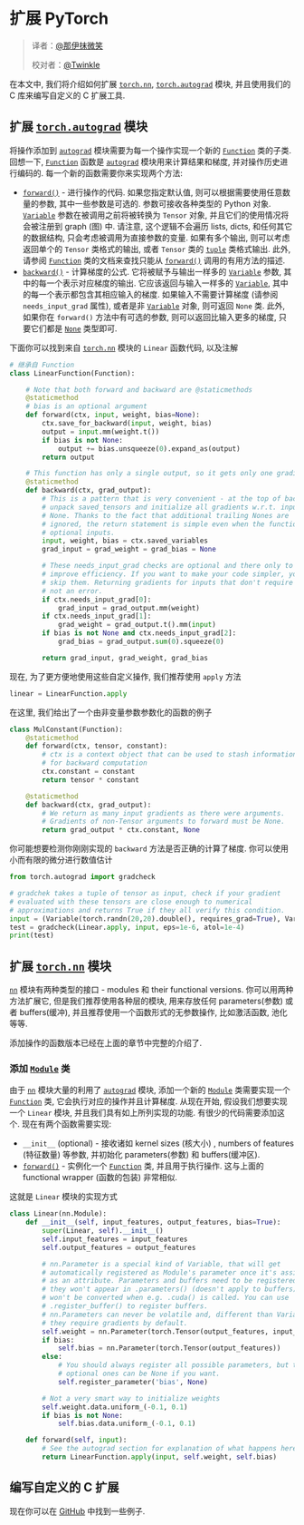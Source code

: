 # 扩展 PyTorch

> 译者：[@那伊抹微笑](https://github.com/wangyangting)
> 
> 校对者：[@Twinkle](https://github.com/kemingzeng)

在本文中, 我们将介绍如何扩展 [`torch.nn`](../nn.html#module-torch.nn "torch.nn"), [`torch.autograd`](../autograd.html#module-torch.autograd "torch.autograd") 模块, 并且使用我们的 C 库来编写自定义的 C 扩展工具.

## 扩展 [`torch.autograd`](../autograd.html#module-torch.autograd "torch.autograd") 模块

将操作添加到 [`autograd`](../autograd.html#module-torch.autograd "torch.autograd") 模块需要为每一个操作实现一个新的 [`Function`](../autograd.html#torch.autograd.Function "torch.autograd.Function") 类的子类. 回想一下, [`Function`](../autograd.html#torch.autograd.Function "torch.autograd.Function") 函数是 [`autograd`](../autograd.html#module-torch.autograd "torch.autograd") 模块用来计算结果和梯度, 并对操作历史进行编码的. 每一个新的函数需要你来实现两个方法:

*   [`forward()`](../autograd.html#torch.autograd.Function.forward "torch.autograd.Function.forward") - 进行操作的代码. 如果您指定默认值, 则可以根据需要使用任意数量的参数, 其中一些参数是可选的. 参数可接收各种类型的 Python 对象. [`Variable`](../autograd.html#torch.autograd.Variable "torch.autograd.Variable") 参数在被调用之前将被转换为 `Tensor` 对象, 并且它们的使用情况将会被注册到 graph (图) 中. 请注意, 这个逻辑不会遍历 lists, dicts, 和任何其它的数据结构, 只会考虑被调用为直接参数的变量. 如果有多个输出, 则可以考虑返回单个的 `Tensor` 类格式的输出, 或者 `Tensor` 类的 [`tuple`](https://docs.python.org/3/library/stdtypes.html#tuple) 类格式输出. 此外, 请参阅 [`Function`](../autograd.html#torch.autograd.Function "torch.autograd.Function") 类的文档来查找只能从 [`forward()`](../autograd.html#torch.autograd.Function.forward "torch.autograd.Function.forward") 调用的有用方法的描述.
*   [`backward()`](../autograd.html#torch.autograd.Function.backward "torch.autograd.Function.backward") - 计算梯度的公式. 它将被赋予与输出一样多的 [`Variable`](../autograd.html#torch.autograd.Variable "torch.autograd.Variable") 参数, 其中的每一个表示对应梯度的输出. 它应该返回与输入一样多的 [`Variable`](../autograd.html#torch.autograd.Variable "torch.autograd.Variable"), 其中的每一个表示都包含其相应输入的梯度. 如果输入不需要计算梯度 (请参阅 `needs_input_grad` 属性), 或者是非 [`Variable`](../autograd.html#torch.autograd.Variable "torch.autograd.Variable") 对象, 则可返回 `None` 类. 此外, 如果你在 `forward()` 方法中有可选的参数, 则可以返回比输入更多的梯度, 只要它们都是 [`None`](https://docs.python.org/3/library/constants.html#None) 类型即可.

下面你可以找到来自 [`torch.nn`](../nn.html#module-torch.nn "torch.nn") 模块的 `Linear` 函数代码, 以及注解

```py
# 继承自 Function
class LinearFunction(Function):

    # Note that both forward and backward are @staticmethods
    @staticmethod
    # bias is an optional argument
    def forward(ctx, input, weight, bias=None):
        ctx.save_for_backward(input, weight, bias)
        output = input.mm(weight.t())
        if bias is not None:
            output += bias.unsqueeze(0).expand_as(output)
        return output

    # This function has only a single output, so it gets only one gradient
    @staticmethod
    def backward(ctx, grad_output):
        # This is a pattern that is very convenient - at the top of backward
        # unpack saved_tensors and initialize all gradients w.r.t. inputs to
        # None. Thanks to the fact that additional trailing Nones are
        # ignored, the return statement is simple even when the function has
        # optional inputs.
        input, weight, bias = ctx.saved_variables
        grad_input = grad_weight = grad_bias = None

        # These needs_input_grad checks are optional and there only to
        # improve efficiency. If you want to make your code simpler, you can
        # skip them. Returning gradients for inputs that don't require it is
        # not an error.
        if ctx.needs_input_grad[0]:
            grad_input = grad_output.mm(weight)
        if ctx.needs_input_grad[1]:
            grad_weight = grad_output.t().mm(input)
        if bias is not None and ctx.needs_input_grad[2]:
            grad_bias = grad_output.sum(0).squeeze(0)

        return grad_input, grad_weight, grad_bias

```

现在, 为了更方便地使用这些自定义操作, 我们推荐使用 `apply` 方法

```py
linear = LinearFunction.apply

```

在这里, 我们给出了一个由非变量参数参数化的函数的例子

```py
class MulConstant(Function):
    @staticmethod
    def forward(ctx, tensor, constant):
        # ctx is a context object that can be used to stash information
        # for backward computation
        ctx.constant = constant
        return tensor * constant

    @staticmethod
    def backward(ctx, grad_output):
        # We return as many input gradients as there were arguments.
        # Gradients of non-Tensor arguments to forward must be None.
        return grad_output * ctx.constant, None

```

你可能想要检测你刚刚实现的 `backward` 方法是否正确的计算了梯度. 你可以使用小而有限的微分进行数值估计

```py
from torch.autograd import gradcheck

# gradchek takes a tuple of tensor as input, check if your gradient
# evaluated with these tensors are close enough to numerical
# approximations and returns True if they all verify this condition.
input = (Variable(torch.randn(20,20).double(), requires_grad=True), Variable(torch.randn(30,20).double(), requires_grad=True),)
test = gradcheck(Linear.apply, input, eps=1e-6, atol=1e-4)
print(test)

```

## 扩展 [`torch.nn`](../nn.html#module-torch.nn "torch.nn") 模块

[`nn`](../nn.html#module-torch.nn "torch.nn") 模块有两种类型的接口 - modules 和 their functional versions. 你可以用两种方法扩展它, 但是我们推荐使用各种层的模块, 用来存放任何 parameters(参数) 或者 buffers(缓冲), 并且推荐使用一个函数形式的无参数操作, 比如激活函数, 池化等等.

添加操作的函数版本已经在上面的章节中完整的介绍了.

### 添加 [`Module`](../nn.html#torch.nn.Module "torch.nn.Module") 类

由于 [`nn`](../nn.html#module-torch.nn "torch.nn") 模块大量的利用了 [`autograd`](../autograd.html#module-torch.autograd "torch.autograd") 模块, 添加一个新的 [`Module`](../nn.html#torch.nn.Module "torch.nn.Module") 类需要实现一个 [`Function`](../autograd.html#torch.autograd.Function "torch.autograd.Function") 类, 它会执行对应的操作并且计算梯度. 从现在开始, 假设我们想要实现一个 `Linear` 模块, 并且我们具有如上所列实现的功能. 有很少的代码需要添加这个. 现在有两个函数需要实现:

*   `__init__` (optional) - 接收诸如 kernel sizes (核大小) , numbers of features (特征数量) 等参数, 并初始化 parameters(参数) 和 buffers(缓冲区).
*   [`forward()`](../nn.html#torch.nn.Module.forward "torch.nn.Module.forward") - 实例化一个 [`Function`](../autograd.html#torch.autograd.Function "torch.autograd.Function") 类, 并且用于执行操作. 这与上面的 functional wrapper (函数的包装) 非常相似.

这就是 `Linear` 模块的实现方式

```py
class Linear(nn.Module):
    def __init__(self, input_features, output_features, bias=True):
        super(Linear, self).__init__()
        self.input_features = input_features
        self.output_features = output_features

        # nn.Parameter is a special kind of Variable, that will get
        # automatically registered as Module's parameter once it's assigned
        # as an attribute. Parameters and buffers need to be registered, or
        # they won't appear in .parameters() (doesn't apply to buffers), and
        # won't be converted when e.g. .cuda() is called. You can use
        # .register_buffer() to register buffers.
        # nn.Parameters can never be volatile and, different than Variables,
        # they require gradients by default.
        self.weight = nn.Parameter(torch.Tensor(output_features, input_features))
        if bias:
            self.bias = nn.Parameter(torch.Tensor(output_features))
        else:
            # You should always register all possible parameters, but the
            # optional ones can be None if you want.
            self.register_parameter('bias', None)

        # Not a very smart way to initialize weights
        self.weight.data.uniform_(-0.1, 0.1)
        if bias is not None:
            self.bias.data.uniform_(-0.1, 0.1)

    def forward(self, input):
        # See the autograd section for explanation of what happens here.
        return LinearFunction.apply(input, self.weight, self.bias)

```

## 编写自定义的 C 扩展

现在你可以在 [GitHub](https://github.com/pytorch/extension-ffi) 中找到一些例子.